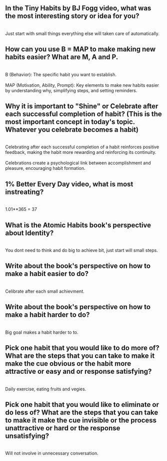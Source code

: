 ## In the Tiny Habits by BJ Fogg video, what was the most interesting story or idea for you?
<br>
Just start with small things everything else will taken care of automatically.
<br>

## How can you use B = MAP to make making new habits easier? What are M, A and P.
<br>
B (Behavior): The specific habit you want to establish.
<br>
<br>
MAP (Motivation, Ability, Prompt): Key elements to make new habits easier by understanding why, simplifying steps, and setting reminders.
<br>

## Why it is important to "Shine" or Celebrate after each successful completion of habit? (This is the most important concept in today's topic. Whatever you celebrate becomes a habit)

<br>
Celebrating after each successful completion of a habit reinforces positive feedback, making the habit more rewarding and reinforcing its continuity.
<br>
<br> 
Celebrations create a psychological link between accomplishment and pleasure, encouraging habit formation.
<br>

## 1% Better Every Day video, what is most instreating?

<br>
1.01**365 = 37
<br>

## What is the Atomic Habits book's perspective about Identity?
<br>
You dont need to think and do big to achieve bit, just start will small steps.
<br>

## Write about the book's perspective on how to make a habit easier to do?
<br>
Celibrate after each small achievment.
<br>

## Write about the book's perspective on how to make a habit harder to do?
<br>
Big goal makes a habit harder to to.
<br>

## Pick one habit that you would like to do more of? What are the steps that you can take to make it make the cue obvious or the habit more attractive or easy and or response satisfying?
<br>
Daily exercise, eating fruits and vegies.
<br>

## Pick one habit that you would like to eliminate or do less of? What are the steps that you can take to make it make the cue invisible or the process unattractive or hard or the response unsatisfying?
<br>
Will not involve in unnecessary conversation.
<br>
